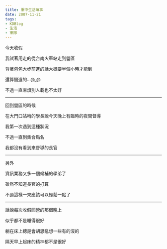 ```yaml
---
title: 軍中生活瑣事
date: 2007-11-21
tags:
- KDBlog
- 生活
- 軍隊
---
```

今天收假

我試著用走的從台南火車站走到營區

背著包包大步前進的話大概要半個小時才能到

還算蠻遠的...@_@

不過一直麻煩別人載也不太好

---

回到營區的時候

在大門口站哨的學長說今天晚上有臨時的夜間督導

我第一次遇到這種狀況

不過一直到集合點名

我都沒有看到來督導的長官

---

另外

資訊業務又多一個候補的學弟了

雖然不知道長官的打算

不過這樣一來應該可以輕鬆一點了

---

話說每次收假回營的那個晚上

似乎都不是睡得很好

躺在床上總是會胡思亂想一些有的沒的

隔天早上起床的精神都不是很好

